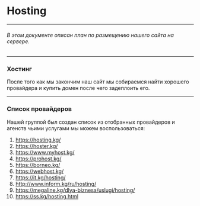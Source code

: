 # Hosting
***
###### В этом документе описан план по размещению нашего сайта на сервере.
***
### Хостинг
После того как мы закончим наш сайт мы собираемся найти хорошего провайдера и купить домен после чего задеплоить его.
***
### Список провайдеров
Нашей группой был создан список из отобранных провайдеров и агенств чьими услугами мы можем воспользоваться:

1. https://hosting.kg/
2. https://hoster.kg/
3. https://www.myhost.kg/
4. https://prohost.kg/
5. https://borneo.kg/
6. https://webhost.kg/
7. https://it.kg/hosting/
8. http://www.inform.kg/ru/hosting/
9. https://megaline.kg/dlya-biznesa/uslugi/hosting/
10. https://ss.kg/hosting.html
